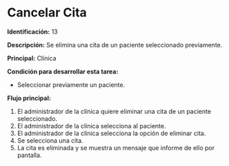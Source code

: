 # Cancelar Cita

**Identificación:** 13

**Descripción:** Se elimina una cita de un paciente seleccionado previamente.

**Principal:** Clínica

**Condición para desarrollar esta tarea:**

* Seleccionar previamente un paciente.

**Flujo principal:**

1. El administrador de la clínica quiere eliminar una cita de un paciente seleccionado.
2. El administrador de la clínica selecciona al paciente.
3. El administrador de la clínica selecciona la opción de eliminar cita.
4. Se selecciona una cita.
5. La cita es eliminada y se muestra un mensaje que informe de ello por pantalla.
